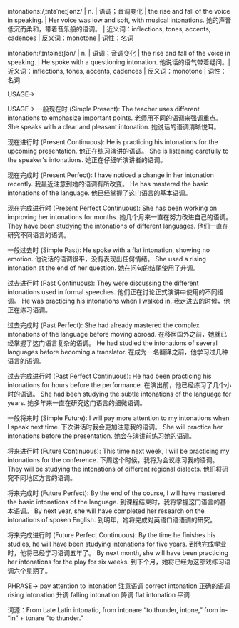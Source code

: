 intonations:/ˌɪntəˈneɪʃənz/ | n. | 语调；音调变化 | the rise and fall of the voice in speaking. | Her voice was low and soft, with musical intonations. 她的声音低沉而柔和，带着音乐般的语调。 | 近义词：inflections, tones, accents, cadences | 反义词：monotone | 词性：名词

intonation:/ˌɪntəˈneɪʃən/ | n. | 语调；音调变化 | the rise and fall of the voice in speaking. | He spoke with a questioning intonation. 他说话的语气带着疑问。| 近义词：inflections, tones, accents, cadences | 反义词：monotone | 词性：名词


USAGE->

USAGE->
一般现在时 (Simple Present):
The teacher uses different intonations to emphasize important points. 老师用不同的语调来强调重点。
She speaks with a clear and pleasant intonation. 她说话的语调清晰悦耳。

现在进行时 (Present Continuous):
He is practicing his intonations for the upcoming presentation. 他正在练习演讲的语调。
She is listening carefully to the speaker's intonations. 她正在仔细听演讲者的语调。

现在完成时 (Present Perfect):
I have noticed a change in her intonation recently. 我最近注意到她的语调有所改变。
He has mastered the basic intonations of the language. 他已经掌握了这门语言的基本语调。

现在完成进行时 (Present Perfect Continuous):
She has been working on improving her intonations for months. 她几个月来一直在努力改进自己的语调。
They have been studying the intonations of different languages. 他们一直在研究不同语言的语调。

一般过去时 (Simple Past):
He spoke with a flat intonation, showing no emotion. 他说话的语调很平，没有表现出任何情绪。
She used a rising intonation at the end of her question. 她在问句的结尾使用了升调。

过去进行时 (Past Continuous):
They were discussing the different intonations used in formal speeches. 他们正在讨论正式演讲中使用的不同语调。
He was practicing his intonations when I walked in. 我走进去的时候，他正在练习语调。

过去完成时 (Past Perfect):
She had already mastered the complex intonations of the language before moving abroad. 在移居国外之前，她就已经掌握了这门语言复杂的语调。
He had studied the intonations of several languages before becoming a translator. 在成为一名翻译之前，他学习过几种语言的语调。


过去完成进行时 (Past Perfect Continuous):
He had been practicing his intonations for hours before the performance. 在演出前，他已经练习了几个小时的语调。
She had been studying the subtle intonations of the language for years. 她多年来一直在研究这门语言的细微语调。


一般将来时 (Simple Future):
I will pay more attention to my intonations when I speak next time. 下次讲话时我会更加注意我的语调。
She will practice her intonations before the presentation. 她会在演讲前练习她的语调。

将来进行时 (Future Continuous):
This time next week, I will be practicing my intonations for the conference. 下周这个时候，我将为会议练习我的语调。
They will be studying the intonations of different regional dialects. 他们将研究不同地区方言的语调。

将来完成时 (Future Perfect):
By the end of the course, I will have mastered the basic intonations of the language. 到课程结束时，我将掌握这门语言的基本语调。
By next year, she will have completed her research on the intonations of spoken English. 到明年，她将完成对英语口语语调的研究。

将来完成进行时 (Future Perfect Continuous):
By the time he finishes his studies, he will have been studying intonations for five years. 到他完成学业时，他将已经学习语调五年了。
By next month, she will have been practicing her intonations for the play for six weeks. 到下个月，她将已经为这部戏练习语调六个星期了。



PHRASE->
pay attention to intonation 注意语调
correct intonation 正确的语调
rising intonation 升调
falling intonation 降调
flat intonation 平调

词源：From Late Latin intonatio, from intonare “to thunder, intone,” from in- “in” + tonare “to thunder.”


